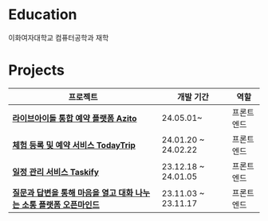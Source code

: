 # Education

이화여자대학교 컴퓨터공학과 재학 

# Projects

| 프로젝트 | 개발 기간 | 역할 |
| --- | --- | --- |
| [**라이브아이돌 통합 예약 플랫폼 Azito**](https://azito.kr/) | 24.05.01~ | 프론트엔드 |
| [**체험 등록 및 예약 서비스 TodayTrip**](https://today-trip.vercel.app/) | 24.01.20 ~ 24.02.22 | 프론트엔드 |
| [**일정 관리 서비스 Taskify**](https://taskify-harigari.vercel.app/) | 23.12.18 ~ 24.01.05 | 프론트엔드 |
| [**질문과 답변을 통해 마음을 열고 대화 나누는 소통 플랫폼 오픈마인드**](https://open-mind-nu.vercel.app/) | 23.11.03 ~ 23.11.17 | 프론트엔드 |
